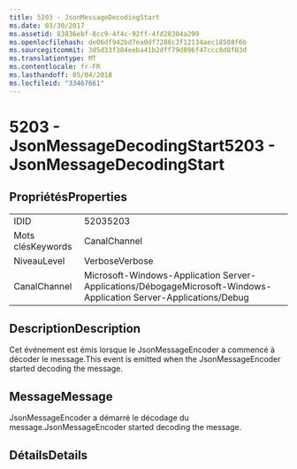```yaml
---
title: 5203 - JsonMessageDecodingStart
ms.date: 03/30/2017
ms.assetid: 83836ebf-8cc9-4f4c-92ff-4fd28304a299
ms.openlocfilehash: de06df942bd7ea0df7288c3f12134aec18508f6b
ms.sourcegitcommit: 3d5d33f384eeba41b2dff79d096f47ccc8d8f03d
ms.translationtype: MT
ms.contentlocale: fr-FR
ms.lasthandoff: 05/04/2018
ms.locfileid: "33467661"
---
```

# <a name="5203---jsonmessagedecodingstart"></a><span data-ttu-id="57dd6-102">5203 - JsonMessageDecodingStart</span><span class="sxs-lookup"><span data-stu-id="57dd6-102">5203 - JsonMessageDecodingStart</span></span>
## <a name="properties"></a><span data-ttu-id="57dd6-103">Propriétés</span><span class="sxs-lookup"><span data-stu-id="57dd6-103">Properties</span></span>  
  
|||  
|-|-|  
|<span data-ttu-id="57dd6-104">ID</span><span class="sxs-lookup"><span data-stu-id="57dd6-104">ID</span></span>|<span data-ttu-id="57dd6-105">5203</span><span class="sxs-lookup"><span data-stu-id="57dd6-105">5203</span></span>|  
|<span data-ttu-id="57dd6-106">Mots clés</span><span class="sxs-lookup"><span data-stu-id="57dd6-106">Keywords</span></span>|<span data-ttu-id="57dd6-107">Canal</span><span class="sxs-lookup"><span data-stu-id="57dd6-107">Channel</span></span>|  
|<span data-ttu-id="57dd6-108">Niveau</span><span class="sxs-lookup"><span data-stu-id="57dd6-108">Level</span></span>|<span data-ttu-id="57dd6-109">Verbose</span><span class="sxs-lookup"><span data-stu-id="57dd6-109">Verbose</span></span>|  
|<span data-ttu-id="57dd6-110">Canal</span><span class="sxs-lookup"><span data-stu-id="57dd6-110">Channel</span></span>|<span data-ttu-id="57dd6-111">Microsoft-Windows-Application Server-Applications/Débogage</span><span class="sxs-lookup"><span data-stu-id="57dd6-111">Microsoft-Windows-Application Server-Applications/Debug</span></span>|  
  
## <a name="description"></a><span data-ttu-id="57dd6-112">Description</span><span class="sxs-lookup"><span data-stu-id="57dd6-112">Description</span></span>  
 <span data-ttu-id="57dd6-113">Cet événement est émis lorsque le JsonMessageEncoder a commencé à décoder le message.</span><span class="sxs-lookup"><span data-stu-id="57dd6-113">This event is emitted when the JsonMessageEncoder started decoding the message.</span></span>  
  
## <a name="message"></a><span data-ttu-id="57dd6-114">Message</span><span class="sxs-lookup"><span data-stu-id="57dd6-114">Message</span></span>  
 <span data-ttu-id="57dd6-115">JsonMessageEncoder a démarré le décodage du message.</span><span class="sxs-lookup"><span data-stu-id="57dd6-115">JsonMessageEncoder started decoding the message.</span></span>  
  
## <a name="details"></a><span data-ttu-id="57dd6-116">Détails</span><span class="sxs-lookup"><span data-stu-id="57dd6-116">Details</span></span>
